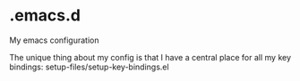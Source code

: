.emacs.d
========

My emacs configuration

The unique thing about my config is that I have a central place for all my key bindings: setup-files/setup-key-bindings.el


